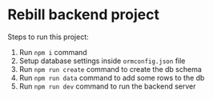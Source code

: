 # Rebill backend project

Steps to run this project:

1. Run `npm i` command
2. Setup database settings inside `ormconfig.json` file
3. Run `npm run create` command to create the db schema
4. Run `npm run data` command to add some rows to the db
5. Run `npm run dev` command to run the backend server
